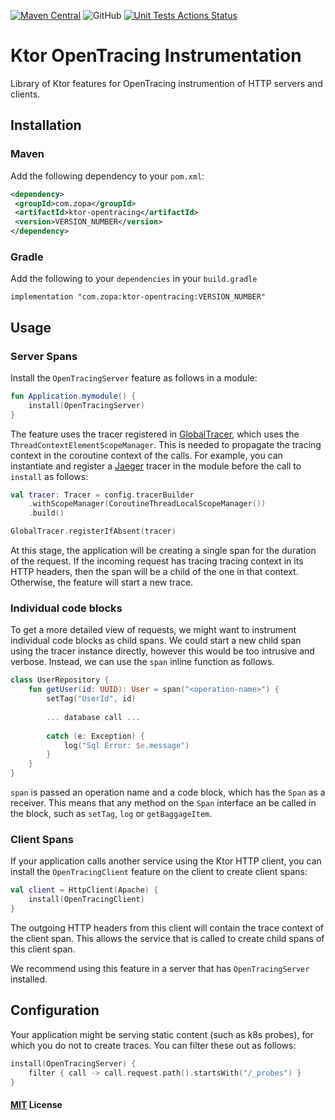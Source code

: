 [![Maven Central](https://maven-badges.herokuapp.com/maven-central/com.zopa/ktor-opentracing/badge.svg)](https://maven-badges.herokuapp.com/maven-central/com.zopa/ktor-opentracing)
![GitHub](https://img.shields.io/github/license/zopaUK/ktor-opentracing.svg?color=green&style=popout)
[![Unit Tests Actions Status](https://github.com/zopaUK/ktor-opentracing/workflows/Unit%20Tests/badge.svg)](https://github.com/{userName}/{repoName}/actions)

# Ktor OpenTracing Instrumentation

Library of Ktor features for OpenTracing instrumention of HTTP servers and clients. 

## Installation 
 
### 
 
### Maven
Add the following dependency to your `pom.xml`:
```xml
<dependency>
 <groupId>com.zopa</groupId>
 <artifactId>ktor-opentracing</artifactId>
 <version>VERSION_NUMBER</version>
</dependency>
```
 
### Gradle
Add the following to your `dependencies` in your `build.gradle` 
 
```
implementation "com.zopa:ktor-opentracing:VERSION_NUMBER"
```

## Usage

### Server Spans
Install the `OpenTracingServer` feature as follows in a module: 

```kotlin 
fun Application.mymodule() {
    install(OpenTracingServer)
}
```

The feature uses the tracer registered in [GlobalTracer](https://opentracing.io/guides/java/tracers/), which uses the `ThreadContextElementScopeManager`.
 This is needed to propagate the tracing context in the coroutine context of the calls.
 For example, you can instantiate and register a [Jaeger](https://github.com/jaegertracing/jaeger-client-java) tracer in the module before the call to `install` as follows:
 

```kotlin
val tracer: Tracer = config.tracerBuilder
    .withScopeManager(CoroutineThreadLocalScopeManager())
    .build()

GlobalTracer.registerIfAbsent(tracer)
```
 
At this stage, the application will be creating a single span for the duration of the request. 
If the incoming request has tracing tracing context in its HTTP headers, then the span will be a child of the one in that context. 
Otherwise, the feature will start a new trace. 

### Individual code blocks
To get a more detailed view of requests, we might want to instrument individual code blocks as child spans. 
We could start a new child span using the tracer instance directly, however this would be too intrusive and verbose.
Instead, we can use the `span` inline function as follows. 

```kotlin
class UserRepository {
    fun getUser(id: UUID): User = span("<operation-name>") {
        setTag("UserId", id)
    
        ... database call ...
       
        catch (e: Exception) {
            log("Sql Error: $e.message")    
        }
    }
}
```

`span` is passed an operation name and a code block, which has the `Span` as a receiver. 
This means that any method on the `Span` interface an be called in the block, such as `setTag`, `log` or `getBaggageItem`. 

### Client Spans
If your application calls another service using the Ktor HTTP client, you can install the `OpenTracingClient` feature on the client to create client spans: 

```kotlin
val client = HttpClient(Apache) {
    install(OpenTracingClient)
}
```
The outgoing HTTP headers from this client will contain the trace context of the client span. 
This allows the service that is called to create child spans of this client span. 

We recommend using this feature in a server that has `OpenTracingServer` installed.


## Configuration 

Your application might be serving static content (such as k8s probes), for which you do not to create traces. 
You can filter these out as follows:
```kotlin
install(OpenTracingServer) {
    filter { call -> call.request.path().startsWith("/_probes") }
}
```


#### [MIT](./LICENSE) License
